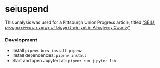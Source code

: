# seiuspend

This analysis was used for a Pittsburgh Union Progress article, titled ["SEIU, progressives on verge of biggest win yet in Allegheny County"](https://www.unionprogress.com/2023/05/14/seiu-progressives-on-verge-of-biggest-win-yet-in-allegheny-county/)

### Development

- Install `pipenv`: `brew install pipenv`
- Install dependencies: `pipenv install`
- Start and open JupyterLab: `pipenv run jupyter lab`
